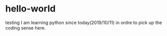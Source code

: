 # hello-world
testing
I am learning python since today(2019/10/11) in ordre to pick up the coding sense here.
